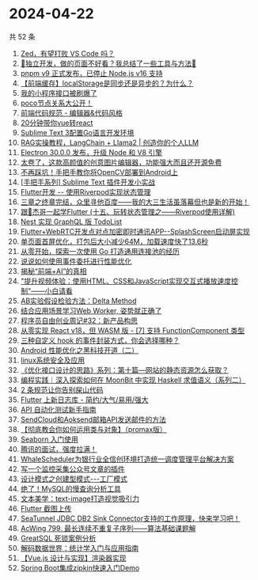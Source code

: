 # 2024-04-22

共 52 条

<!-- BEGIN JUEJIN -->
<!-- 最后更新时间 2024-04-22 03:01:08 +0800 -->
1. [Zed，有望打败 VS Code 吗？](https://juejin.cn/post/7359469421742473225)
1. [🚀独立开发，做的页面不好看？我总结了一些工具与方法🚀](https://juejin.cn/post/7359854125912227894)
1. [pnpm v9 正式发布，已停止 Node.js v16 支持](https://juejin.cn/post/7359120028926427155)
1. [【前端缓存】localStorage是同步还是异步的？为什么？](https://juejin.cn/post/7359405716090011659)
1. [我的小程序接口被刷爆了](https://juejin.cn/post/7358734620617130010)
1. [poco节点关系大公开！](https://juejin.cn/post/7358734620617424922)
1. [前端代码规范 - 编辑器&代码风格](https://juejin.cn/post/7359084604663644212)
1. [20分钟带你vue转react](https://juejin.cn/post/7359821247675596835)
1. [Sublime Text 3配置Go语言开发环境](https://juejin.cn/post/7359083109911396378)
1. [RAG实操教程，LangChain + Llama2 | 创造你的个人LLM](https://juejin.cn/post/7358743626165436442)
1. [Electron 30.0.0 发布，升级 Node 和 V8 引擎](https://juejin.cn/post/7359505949318807564)
1. [太卷了，这款高颜值的创意图片编辑器，功能强大而且还开源免费](https://juejin.cn/post/7359391403163009043)
1. [不再踩坑！手把手教你将OpenCV部署到Android上](https://juejin.cn/post/7358790144985890857)
1. [[手把手系列] Sublime Text 插件开发小实战](https://juejin.cn/post/7359102751907905574)
1. [Flutter开发 -- 使用Riverpod实现状态管理](https://juejin.cn/post/7359077652445954098)
1. [三章之终章完结，众里寻他百度——我的大三生活虽落幕但也是新的开始！](https://juejin.cn/post/7359467530187046951)
1. [跟🤡杰哥一起学Flutter (十五、玩转状态管理之——Riverpod使用详解)](https://juejin.cn/post/7359402114018689076)
1. [Nest 实现 GraphQL 版 TodoList](https://juejin.cn/post/7359821247675760675)
1. [Flutter+WebRTC开发点对点加密即时通讯APP--SplashScreen启动屏实现](https://juejin.cn/post/7359083483238006823)
1. [单页面首屏优化，打包后大小减少64M，加载速度快了13.6秒](https://juejin.cn/post/7359077652445806642)
1. [从零开始，探索一次使用 Go 打造通用连接池的经历](https://juejin.cn/post/7359821944147230760)
1. [说说如何使用事件委托进行性能优化](https://juejin.cn/post/7359541702048677903)
1. [揭秘“前端+AI”的真相](https://juejin.cn/post/7359190039601790987)
1. ["提升视频体验：使用HTML、CSS和JavaScript实现交互式播放速度控制"——小白请看](https://juejin.cn/post/7359147730961612810)
1. [AB实验假设检验方法：Delta Method](https://juejin.cn/post/7359203560166866954)
1. [结合应用场景学习Web Worker, 姿势就正确了](https://juejin.cn/post/7359525150549786660)
1. [程序员自由创业周记#32：新产品构思](https://juejin.cn/post/7359110982227017782)
1. [从零实现 React v18，但 WASM 版 - [7] 支持 FunctionComponent 类型](https://juejin.cn/post/7359408423744733222)
1. [三种自定义 hook 的事件封装方式，你会选择哪种？](https://juejin.cn/post/7359083767564926991)
1. [Android 性能优化之黑科技开道（二）](https://juejin.cn/post/7359083483237613607)
1. [linux系统安全及应用](https://juejin.cn/post/7359083109927108618)
1. [《优化接口设计的思路》系列：第十篇—网站的静态资源怎么获取？](https://juejin.cn/post/7359083483237908519)
1. [编程实践｜深入探索如何在 MoonBit 中实现 Haskell 求值语义（系列二）](https://juejin.cn/post/7359076801278541876)
1. [2 条规范让你告别屎山代码](https://juejin.cn/post/7359461815376674867)
1. [Flutter 上新日志库 - 简约/大气/易用/强大](https://juejin.cn/post/7359086041796067362)
1. [API 自动化测试新手指南](https://juejin.cn/post/7359225201282973734)
1. [SendCloud和Aoksend邮箱API发送邮件的方法](https://juejin.cn/post/7359138355181764635)
1. [【彻底教会你如何运用类与对象】（promax版）](https://juejin.cn/post/7359086027581653028)
1. [Seaborn 入门使用](https://juejin.cn/post/7359084604664381492)
1. [腾讯的面试，强度拉满！](https://juejin.cn/post/7359083767565303823)
1. [WhaleScheduler为银行业全信创环境打造统一调度管理平台解决方案](https://juejin.cn/post/7359374598084558858)
1. [写一个监控采集公众号文章的插件](https://juejin.cn/post/7359083767565107215)
1. [设计模式之创建型模式---工厂模式](https://juejin.cn/post/7359110982227935286)
1. [绝了！MySQL的慢查询分析工具 ](https://juejin.cn/post/7359402386605260810)
1. [文本美学：text-image打造视觉吸引力](https://juejin.cn/post/7359510120248786971)
1. [Flutter 截图上传](https://juejin.cn/post/7359479759662956571)
1. [SeaTunnel JDBC DB2 Sink Connector支持的工作原理，快来学习吧！](https://juejin.cn/post/7359374598084050954)
1. [AcWing 799. 最长连续不重复子序列——算法基础课题解](https://juejin.cn/post/7359253677150191655)
1. [GreatSQL 死锁案例分析](https://juejin.cn/post/7359113303840505910)
1. [解码数据世界：统计学入门与应用指南](https://juejin.cn/post/7359253677150732327)
1. [【Vue.js 设计与实现】渲染器实现](https://juejin.cn/post/7359444013894828073)
1. [Spring Boot集成zipkin快速入门Demo](https://juejin.cn/post/7359147730961629194)
<!-- END JUEJIN -->